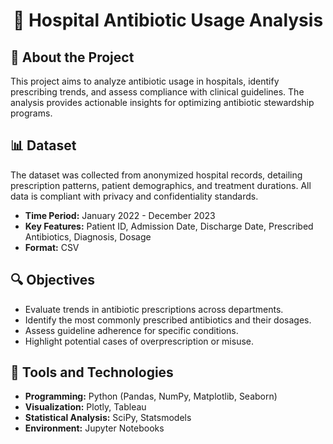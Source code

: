 <h1 align="center">🏥 Hospital Antibiotic Usage Analysis</h1>

<h2>📌 About the Project</h2>
<p>
This project aims to analyze antibiotic usage in hospitals, identify prescribing trends, and assess compliance with clinical guidelines. The analysis provides actionable insights for optimizing antibiotic stewardship programs.
</p>

<h2>📊 Dataset</h2>
<p>
The dataset was collected from anonymized hospital records, detailing prescription patterns, patient demographics, and treatment durations. All data is compliant with privacy and confidentiality standards.
</p>
<ul>
  <li><strong>Time Period:</strong> January 2022 - December 2023</li>
  <li><strong>Key Features:</strong> Patient ID, Admission Date, Discharge Date, Prescribed Antibiotics, Diagnosis, Dosage</li>
  <li><strong>Format:</strong> CSV</li>
</ul>

<h2>🔍 Objectives</h2>
<ul>
  <li>Evaluate trends in antibiotic prescriptions across departments.</li>
  <li>Identify the most commonly prescribed antibiotics and their dosages.</li>
  <li>Assess guideline adherence for specific conditions.</li>
  <li>Highlight potential cases of overprescription or misuse.</li>
</ul>
<h2>🔧 Tools and Technologies</h2>
<ul>
  <li><strong>Programming:</strong> Python (Pandas, NumPy, Matplotlib, Seaborn)</li>
  <li><strong>Visualization:</strong> Plotly, Tableau</li>
  <li><strong>Statistical Analysis:</strong> SciPy, Statsmodels</li>
  <li><strong>Environment:</strong> Jupyter Notebooks</li>
</ul>
